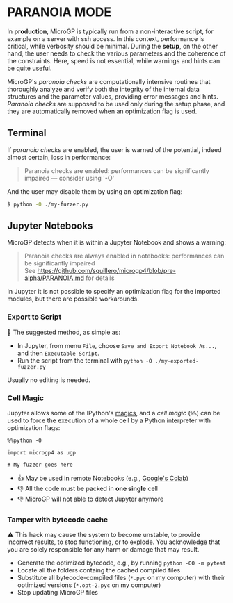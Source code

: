 # PARANOIA MODE

In **production**, MicroGP is typically run from a non-interactive script, for example on a server with ssh access. In this context, performance is critical, while verbosity should be minimal. During the **setup**, on the other hand, the user needs to check the various parameters and the coherence of the constraints. Here, speed is not essential, while warnings and hints can be quite useful. 

MicroGP's *paranoia checks* are computationally intensive routines  that thoroughly analyze and verify both the integrity of the internal data structures and the  parameter values, providing error messages and hints. *Paranoia checks* are supposed to be used only during the setup phase, and they are automatically removed when an optimization flag is used.

## Terminal

If *paranoia checks* are enabled, the user is warned of the potential, indeed almost certain, loss in performance:

> Paranoia checks are enabled: performances can be significantly impaired — consider using '-O'

And the user may disable them by using an optimization flag:

```sh
$ python -O ./my-fuzzer.py
```

## Jupyter Notebooks

MicroGP detects when it is within a Jupyter Notebook and shows a warning:

> Paranoia checks are always enabled in notebooks: performances can be significantly impaired  
> See https://github.com/squillero/microgp4/blob/pre-alpha/PARANOIA.md for details

In Jupyter it is not possible to specify an optimization flag for the imported modules, but there are possible workarounds.

### Export to Script

:tada: The suggested method, as simple as:

* In Jupyter, from menu `File`, choose `Save and Export Notebook As...`, and then `Executable Script`.
* Run the script from the terminal with `python -O ./my-exported-fuzzer.py`

Usually no editing is needed.

### Cell Magic

Jupyter allows some of the IPython's [magics](https://ipython.readthedocs.io/en/stable/interactive/magics.html), and a *cell magic* (`%%`) can be used to force the execution of a whole cell by a Python interpreter with optimization flags:

```jupyterpython
%%python -O

import microgp4 as ugp

# My fuzzer goes here
```

* :+1: May be used in remote Notebooks (e.g., [Google's Colab](https://colab.research.google.com/))
* :-1: All the code must be packed in **one single** cell
* :-1: MicroGP will not able to detect Jupyter anymore

### Tamper with bytecode cache

:warning: This hack may cause the system to become unstable, to provide incorrect results, to stop functioning, or to explode. You acknowledge that you are solely responsible for any harm or damage that may result.

* Generate the optimized bytecode, e.g., by running `python -OO -m pytest` 
* Locate all the folders containg the cached compiled files
* Substitute all bytecode-compiled files (`*.pyc` on my computer) with their optimized versions (`*.opt-2.pyc` on my computer)
* Stop updating MicroGP files
